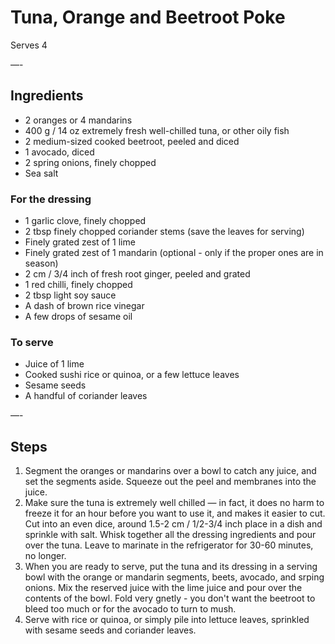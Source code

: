 # Tuna, Orange and Beetroot Poke

Serves 4

—-

## Ingredients

* 2 oranges or 4 mandarins
* 400 g / 14 oz extremely fresh well-chilled tuna, or other oily fish
* 2 medium-sized cooked beetroot, peeled and diced
* 1 avocado, diced
* 2 spring onions, finely chopped
* Sea salt

### For the dressing
* 1 garlic clove, finely chopped
* 2 tbsp finely chopped coriander stems (save the leaves for serving)
* Finely grated zest of 1 lime
* Finely grated zest of 1 mandarin (optional - only if the proper ones are in season)
* 2 cm / 3/4 inch of fresh root ginger, peeled and grated
* 1 red chilli, finely chopped
* 2 tbsp light soy sauce
* A dash of brown rice vinegar
* A few drops of sesame oil

### To serve
* Juice of 1 lime
* Cooked sushi rice or quinoa, or a few lettuce leaves
* Sesame seeds
* A handful of coriander leaves

—-

## Steps

1.  Segment the oranges or mandarins over a bowl to catch any juice, and set the segments aside. Squeeze out the peel and membranes into the juice.
2.  Make sure the tuna is extremely well chilled — in fact, it does no harm to freeze it for an hour before you want to use it, and makes it easier to cut. Cut into an even dice, around 1.5-2 cm / 1/2-3/4 inch place in a dish and sprinkle with salt. Whisk together all the dressing ingredients and pour over the tuna. Leave to marinate in the refrigerator for 30-60 minutes, no longer.
3.  When you are ready to serve, put the tuna and its dressing in a serving bowl with the orange or mandarin segments, beets, avocado, and srping onions. Mix the reserved juice with the lime juice and pour over the contents of the bowl. Fold very gnetly - you don't want the beetroot to bleed too much or for the avocado to turn to mush.
4.  Serve with rice or quinoa, or simply pile into lettuce leaves, sprinkled with sesame seeds and coriander leaves.